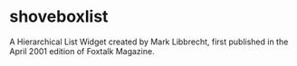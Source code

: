 # shoveboxlist

A Hierarchical List Widget created by Mark Libbrecht, first published in the April 2001 edition of Foxtalk Magazine.  



